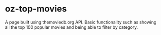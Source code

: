 # oz-top-movies
A page built using themoviedb.org API. Basic functionality such as showing all the top 100 popular movies and being able to filter by category.
